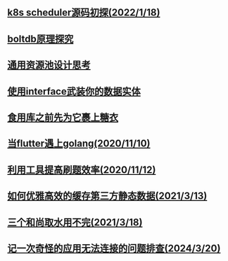 ## [k8s scheduler源码初探(2022/1/18)](./k8s_scheduler/scheduler.md)

## [boltdb原理探究](./bolt/boltdb.md)

## [通用资源池设计思考](./generic_resource_pool.md)

## [使用interface武装你的数据实体](./project_layout_design.md)

## [食用库之前先为它裹上糖衣](./wrap_underlying_lib.md)

## [当flutter遇上golang(2020/11/10)](./flutter_meet_golang/readme.md)

## [利用工具提高刷题效率(2020/11/12)](https://github.com/EchoUtopia/leetcode-helper/blob/master/README_CN.md)

## [如何优雅高效的缓存第三方静态数据(2021/3/13)](./cache_third_party_static_data.md)

## [三个和尚取水用不完(2021/3/18)](./monk_fetch_water_in_batch.md)

## [记一次奇怪的应用无法连接的问题排查(2024/3/20)](./accept-queue-is-full.md)
